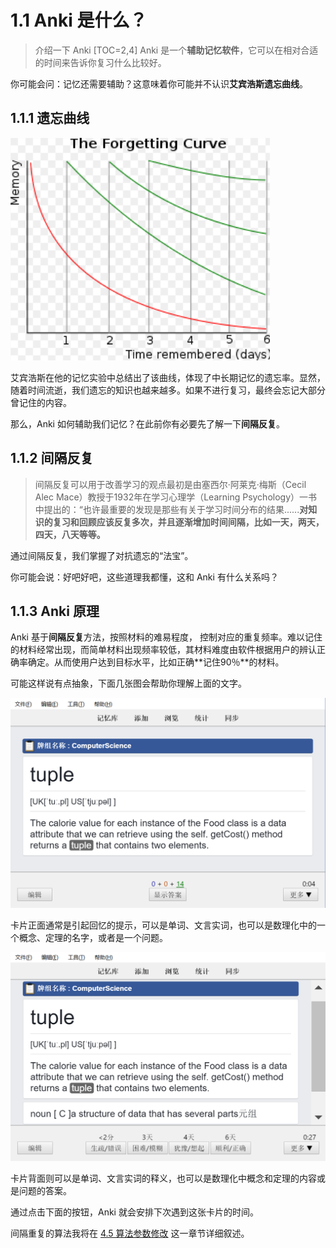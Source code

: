 # 1.1 Anki 是什么？
> 介绍一下 Anki
[TOC=2,4]
 Anki 是一个**辅助记忆软件**，它可以在相对合适的时间来告诉你复习什么比较好。

你可能会问：记忆还需要辅助？这意味着你可能并不认识**艾宾浩斯遗忘曲线**。

## 1.1.1 遗忘曲线

![&#x827E;&#x5BBE;&#x6D69;&#x65AF;&#x9057;&#x5FD8;&#x66F2;&#x7EBF;](../.gitbook/assets/tim-jie-tu-20180912095336.png)

艾宾浩斯在他的记忆实验中总结出了该曲线，体现了中长期记忆的遗忘率。显然，随着时间流逝，我们遗忘的知识也越来越多。如果不进行复习，最终会忘记大部分曾记住的内容。 

那么，Anki 如何辅助我们记忆？在此前你有必要先了解一下**间隔反复**。

## 1.1.2 间隔反复

> 间隔反复可以用于改善学习的观点最初是由塞西尔·阿莱克·梅斯（Cecil Alec Mace）教授于1932年在学习心理学（Learning Psychology）一书中提出的：“也许最重要的发现是那些有关于学习时间分布的结果......**对知识的复习和回顾应该反复多次，并且逐渐增加时间间隔，比如一天，两天，四天，八天等等。**

通过间隔反复，我们掌握了对抗遗忘的“法宝”。

你可能会说：好吧好吧，这些道理我都懂，这和 Anki 有什么关系吗？

## 1.1.3 Anki 原理

Anki  基于**间隔反复**方法，按照材料的难易程度， 控制对应的重复频率。难以记住的材料经常出现，而简单材料出现频率较低，其材料难度由软件根据用户的辨认正确率确定。从而使用户达到目标水平，比如正确**记住90％**的材料。

可能这样说有点抽象，下面几张图会帮助你理解上面的文字。

![](../.gitbook/assets/tim-jie-tu-20180912103002.png)

卡片正面通常是引起回忆的提示，可以是单词、文言实词，也可以是数理化中的一个概念、定理的名字，或者是一个问题。

![](../.gitbook/assets/tim-jie-tu-20180912103021.png)

卡片背面则可以是单词、文言实词的释义，也可以是数理化中概念和定理的内容或是问题的答案。

通过点击下面的按钮，Anki 就会安排下次遇到这张卡片的时间。

间隔重复的算法我将在 [4.5 算法参数修改](../advanced-operation/modify-parameter.md) 这一章节详细叙述。

